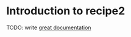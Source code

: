 # Introduction to recipe2

TODO: write [great documentation](http://jacobian.org/writing/what-to-write/)
